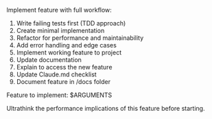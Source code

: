 Implement feature with full workflow:
1. Write failing tests first (TDD approach)
2. Create minimal implementation
3. Refactor for performance and maintainability
4. Add error handling and edge cases
5. Implement working feature to project 
5. Update documentation
6. Explain to access the new feature
7. Update Claude.md checklist
8. Document feature in /docs folder

Feature to implement: $ARGUMENTS

Ultrathink the performance implications of this feature before starting.